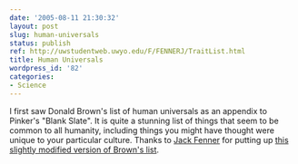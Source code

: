 ```yaml
---
date: '2005-08-11 21:30:32'
layout: post
slug: human-universals
status: publish
ref: http://uwstudentweb.uwyo.edu/F/FENNERJ/TraitList.html
title: Human Universals
wordpress_id: '82'
categories:
- Science
---
```


I first saw Donald Brown's list of human universals as an appendix to Pinker's "Blank Slate". It is quite a stunning list of things that seem to be common to all humanity, including things you might have thought were unique to your particular culture.  Thanks to [Jack Fenner](https://web.archive.org/web/20070911045519/http://uwstudentweb.uwyo.edu/F/FENNERJ/) for putting up [this slightly modified version of Brown's list](https://web.archive.org/web/20070914071109/http://uwstudentweb.uwyo.edu/F/FENNERJ/TraitList.html).
